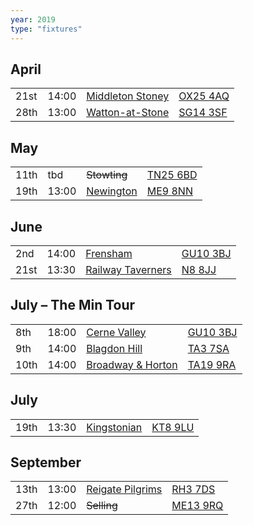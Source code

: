 ```yaml
---
year: 2019
type: "fixtures"
---
```


## April

|  |  |  |  |
|:---|:---|:---|:---|
| 21st | 14:00 | [Middleton Stoney](/2019/middleton-stoney) | [OX25 4AQ](https//goo.gl/maps/2oHFhgW7cVt) |
| 28th | 13:00 | [Watton-at-Stone](/2019/watton-at-stone) | [SG14 3SF](https://goo.gl/maps/2oHFhgW7cVt) |


## May

|  |  |  |  |
|:---|:---|:---|:---|
| 11th | tbd | <del>Stowting</del> | [TN25 6BD](https//goo.gl/maps/5KNmaMe6Wb42) |
| 19th | 13:00 | [Newington](/2019/newington) | [ME9 8NN](https//goo.gl/maps/2XwQKWc9brr) |

## June

|  |  |  |  |
|:---|:---|:---|:---|
| 2nd | 14:00 | [Frensham](/2019/frensham)| [GU10 3BJ](https//goo.gl/maps/xBUZvPU1vnK2) |
| 21st | 13:30 | [Railway Taverners](/2019/railway-taverners) | [N8 8JJ](https//goo.gl/maps/BuCf1MgUwJTViZ4YA) |

## July – The Min Tour

|  |  |  |  |
|:---|:---|:---|:---|
| 8th | 18:00 | [Cerne Valley](/2019/cerne-valley) | [GU10 3BJ](https//goo.gl/maps/xBUZvPU1vnK2) |
| 9th | 14:00 | [Blagdon Hill](/2019/blagdon-hill) | [TA3 7SA](https//goo.gl/maps/H6iLZLNcja12) |
| 10th | 14:00 | [Broadway & Horton](/2019/broadway-and-horton) | [TA19 9RA](https//goo.gl/maps/hVamJL8if6v) |

## July

|  |  |  |  |
|:---|:---|:---|:---|
| 19th | 13:30 | [Kingstonian](/2019/kingstonian) | [KT8 9LU](https//goo.gl/maps/4kwjPyThUMkyQfhe8) |

## September

|  |  |  |  |
|:---|:---|:---|:---|
| 13th | 13:00 | [Reigate Pilgrims](/2019/reigate-pilgrims) | [RH3 7DS](https//goo.gl/maps/APtKSjuaQ5v) |
| 27th | 12:00 | <del>Selling</del> | [ME13 9RQ](https//goo.gl/maps/QeLhjBkEbJr) |
